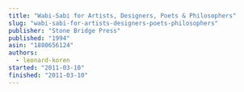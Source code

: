 ```yaml
---
title: "Wabi-Sabi for Artists, Designers, Poets & Philosophers"
slug: "wabi-sabi-for-artists-designers-poets-philosophers"
publisher: "Stone Bridge Press"
published: "1994"
asin: "1880656124"
authors:
  - leonard-koren
started: "2011-03-10"
finished: "2011-03-10"
---
```

